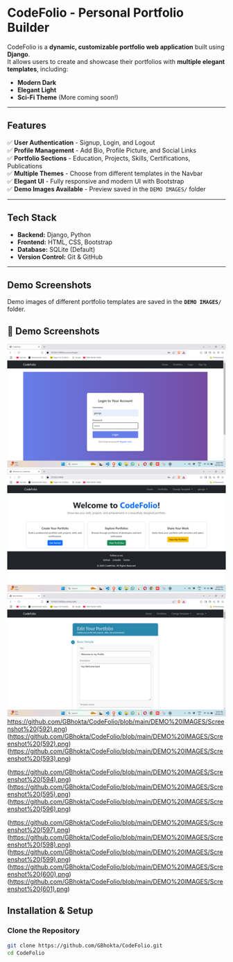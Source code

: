 # CodeFolio - Personal Portfolio Builder

CodeFolio is a **dynamic, customizable portfolio web application** built using **Django**.  
It allows users to create and showcase their portfolios with **multiple elegant templates**, including:
- **Modern Dark**
- **Elegant Light**
- **Sci-Fi Theme** (More coming soon!)

---

##  Features
✅ **User Authentication** - Signup, Login, and Logout  
✅ **Profile Management** - Add Bio, Profile Picture, and Social Links  
✅ **Portfolio Sections** - Education, Projects, Skills, Certifications, Publications  
✅ **Multiple Themes** - Choose from different templates in the Navbar  
✅ **Elegant UI** - Fully responsive and modern UI with Bootstrap  
✅ **Demo Images Available** - Preview saved in the `DEMO IMAGES/` folder  

---

## Tech Stack
- **Backend:** Django, Python  
- **Frontend:** HTML, CSS, Bootstrap  
- **Database:** SQLite (Default)  
- **Version Control:** Git & GitHub  

---

## Demo Screenshots
Demo images of different portfolio templates are saved in the **`DEMO IMAGES/`** folder.  

## 📸 Demo Screenshots


![LOGIN PAGE](https://github.com/GBhokta/CodeFolio/blob/main/DEMO%20IMAGES/Screenshot%20(588).png)
![HOME PAGE](https://github.com/GBhokta/CodeFolio/blob/main/DEMO%20IMAGES/Screenshot%20(589).png)
![ADD DETAILS](https://github.com/GBhokta/CodeFolio/blob/main/DEMO%20IMAGES/Screenshot%20(591).png)
https://github.com/GBhokta/CodeFolio/blob/main/DEMO%20IMAGES/Screenshot%20(592).png)
(https://github.com/GBhokta/CodeFolio/blob/main/DEMO%20IMAGES/Screenshot%20(592).png)
(https://github.com/GBhokta/CodeFolio/blob/main/DEMO%20IMAGES/Screenshot%20(593).png)

(https://github.com/GBhokta/CodeFolio/blob/main/DEMO%20IMAGES/Screenshot%20(594).png)
(https://github.com/GBhokta/CodeFolio/blob/main/DEMO%20IMAGES/Screenshot%20(595).png)
(https://github.com/GBhokta/CodeFolio/blob/main/DEMO%20IMAGES/Screenshot%20(596).png)


(https://github.com/GBhokta/CodeFolio/blob/main/DEMO%20IMAGES/Screenshot%20(597).png)
(https://github.com/GBhokta/CodeFolio/blob/main/DEMO%20IMAGES/Screenshot%20(598).png)
(https://github.com/GBhokta/CodeFolio/blob/main/DEMO%20IMAGES/Screenshot%20(599).png)
(https://github.com/GBhokta/CodeFolio/blob/main/DEMO%20IMAGES/Screenshot%20(600).png)
(https://github.com/GBhokta/CodeFolio/blob/main/DEMO%20IMAGES/Screenshot%20(601).png)


##  Installation & Setup

###  Clone the Repository
```sh
git clone https://github.com/GBhokta/CodeFolio.git
cd CodeFolio
